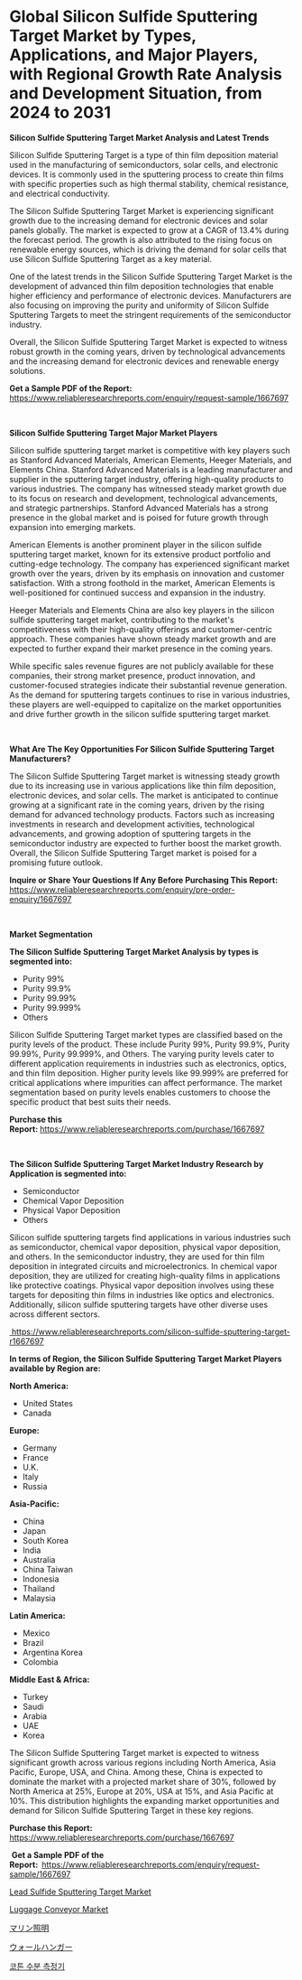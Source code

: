 <p><h1>Global Silicon Sulfide Sputtering Target Market by Types, Applications, and Major Players, with Regional Growth Rate Analysis and Development Situation, from 2024 to 2031</h1></p><p><strong>Silicon Sulfide Sputtering Target Market Analysis and Latest Trends</strong></p>
<p><p>Silicon Sulfide Sputtering Target is a type of thin film deposition material used in the manufacturing of semiconductors, solar cells, and electronic devices. It is commonly used in the sputtering process to create thin films with specific properties such as high thermal stability, chemical resistance, and electrical conductivity.</p><p>The Silicon Sulfide Sputtering Target Market is experiencing significant growth due to the increasing demand for electronic devices and solar panels globally. The market is expected to grow at a CAGR of 13.4% during the forecast period. The growth is also attributed to the rising focus on renewable energy sources, which is driving the demand for solar cells that use Silicon Sulfide Sputtering Target as a key material.</p><p>One of the latest trends in the Silicon Sulfide Sputtering Target Market is the development of advanced thin film deposition technologies that enable higher efficiency and performance of electronic devices. Manufacturers are also focusing on improving the purity and uniformity of Silicon Sulfide Sputtering Targets to meet the stringent requirements of the semiconductor industry.</p><p>Overall, the Silicon Sulfide Sputtering Target Market is expected to witness robust growth in the coming years, driven by technological advancements and the increasing demand for electronic devices and renewable energy solutions.</p></p>
<p><strong>Get a Sample PDF of the Report:&nbsp;</strong> <a href="https://www.reliableresearchreports.com/enquiry/request-sample/1667697">https://www.reliableresearchreports.com/enquiry/request-sample/1667697</a></p>
<p>&nbsp;</p>
<p><strong>Silicon Sulfide Sputtering Target Major Market Players</strong></p>
<p><p>Silicon sulfide sputtering target market is competitive with key players such as Stanford Advanced Materials, American Elements, Heeger Materials, and Elements China. Stanford Advanced Materials is a leading manufacturer and supplier in the sputtering target industry, offering high-quality products to various industries. The company has witnessed steady market growth due to its focus on research and development, technological advancements, and strategic partnerships. Stanford Advanced Materials has a strong presence in the global market and is poised for future growth through expansion into emerging markets.</p><p>American Elements is another prominent player in the silicon sulfide sputtering target market, known for its extensive product portfolio and cutting-edge technology. The company has experienced significant market growth over the years, driven by its emphasis on innovation and customer satisfaction. With a strong foothold in the market, American Elements is well-positioned for continued success and expansion in the industry.</p><p>Heeger Materials and Elements China are also key players in the silicon sulfide sputtering target market, contributing to the market's competitiveness with their high-quality offerings and customer-centric approach. These companies have shown steady market growth and are expected to further expand their market presence in the coming years.</p><p>While specific sales revenue figures are not publicly available for these companies, their strong market presence, product innovation, and customer-focused strategies indicate their substantial revenue generation. As the demand for sputtering targets continues to rise in various industries, these players are well-equipped to capitalize on the market opportunities and drive further growth in the silicon sulfide sputtering target market.</p></p>
<p>&nbsp;</p>
<p><strong>What Are The Key Opportunities For Silicon Sulfide Sputtering Target Manufacturers?</strong></p>
<p><p>The Silicon Sulfide Sputtering Target market is witnessing steady growth due to its increasing use in various applications like thin film deposition, electronic devices, and solar cells. The market is anticipated to continue growing at a significant rate in the coming years, driven by the rising demand for advanced technology products. Factors such as increasing investments in research and development activities, technological advancements, and growing adoption of sputtering targets in the semiconductor industry are expected to further boost the market growth. Overall, the Silicon Sulfide Sputtering Target market is poised for a promising future outlook.</p></p>
<p><strong>Inquire or Share Your Questions If Any Before Purchasing This Report:</strong> <a href="https://www.reliableresearchreports.com/enquiry/pre-order-enquiry/1667697">https://www.reliableresearchreports.com/enquiry/pre-order-enquiry/1667697</a></p>
<p>&nbsp;</p>
<p><strong>Market Segmentation</strong></p>
<p><strong>The Silicon Sulfide Sputtering Target Market Analysis by types is segmented into:</strong></p>
<p><ul><li>Purity 99%</li><li>Purity 99.9%</li><li>Purity 99.99%</li><li>Purity 99.999%</li><li>Others</li></ul></p>
<p><p>Silicon Sulfide Sputtering Target market types are classified based on the purity levels of the product. These include Purity 99%, Purity 99.9%, Purity 99.99%, Purity 99.999%, and Others. The varying purity levels cater to different application requirements in industries such as electronics, optics, and thin film deposition. Higher purity levels like 99.999% are preferred for critical applications where impurities can affect performance. The market segmentation based on purity levels enables customers to choose the specific product that best suits their needs.</p></p>
<p><strong>Purchase this Report:&nbsp;</strong><a href="https://www.reliableresearchreports.com/purchase/1667697">https://www.reliableresearchreports.com/purchase/1667697</a></p>
<p>&nbsp;</p>
<p><strong>The Silicon Sulfide Sputtering Target Market Industry Research by Application is segmented into:</strong></p>
<p><ul><li>Semiconductor</li><li>Chemical Vapor Deposition</li><li>Physical Vapor Deposition</li><li>Others</li></ul></p>
<p><p>Silicon sulfide sputtering targets find applications in various industries such as semiconductor, chemical vapor deposition, physical vapor deposition, and others. In the semiconductor industry, they are used for thin film deposition in integrated circuits and microelectronics. In chemical vapor deposition, they are utilized for creating high-quality films in applications like protective coatings. Physical vapor deposition involves using these targets for depositing thin films in industries like optics and electronics. Additionally, silicon sulfide sputtering targets have other diverse uses across different sectors.</p></p>
<p><a href="https://www.reliableresearchreports.com/silicon-sulfide-sputtering-target-r1667697">&nbsp;https://www.reliableresearchreports.com/silicon-sulfide-sputtering-target-r1667697</a></p>
<p><strong>In terms of Region, the Silicon Sulfide Sputtering Target Market Players available by Region are:</strong></p>
<p>
    <p> <strong> North America: </strong>
        <ul>
            <li>United States</li>
            <li>Canada</li>
        </ul>
        </p> 
    <p> <strong> Europe: </strong>
        <ul>
            <li>Germany</li>
            <li>France</li>
            <li>U.K.</li>
            <li>Italy</li>
            <li>Russia</li>
        </ul>
        </p> 
    <p> <strong> Asia-Pacific: </strong>
        <ul>
            <li>China</li>
            <li>Japan</li>
            <li>South Korea</li>
            <li>India</li>
            <li>Australia</li>
            <li>China Taiwan</li>
            <li>Indonesia</li>
            <li>Thailand</li>
            <li>Malaysia</li>
        </ul>
        </p> 
    <p> <strong> Latin America: </strong>
        <ul>
            <li>Mexico</li>
            <li>Brazil</li>
            <li>Argentina Korea</li>
            <li>Colombia</li>
        </ul>
        </p> 
    <p> <strong> Middle East & Africa: </strong>
        <ul>
            <li>Turkey</li>
            <li>Saudi</li>
            <li>Arabia</li>
            <li>UAE</li>
            <li>Korea</li>
        </ul>
    </p>
    </p>
<p><p>The Silicon Sulfide Sputtering Target market is expected to witness significant growth across various regions including North America, Asia Pacific, Europe, USA, and China. Among these, China is expected to dominate the market with a projected market share of 30%, followed by North America at 25%, Europe at 20%, USA at 15%, and Asia Pacific at 10%. This distribution highlights the expanding market opportunities and demand for Silicon Sulfide Sputtering Target in these key regions.</p></p>
<p><strong>Purchase this Report: </strong><a href="https://www.reliableresearchreports.com/purchase/1667697">https://www.reliableresearchreports.com/purchase/1667697</a></p>
<p>&nbsp;<strong>Get a Sample PDF of the Report:&nbsp;&nbsp;</strong><a href="https://www.reliableresearchreports.com/enquiry/request-sample/1667697">https://www.reliableresearchreports.com/enquiry/request-sample/1667697</a></p>
<p><strong></strong></p>
<p><p><a href="https://github.com/Glendatilghmankmgz0rbhwpy/Market-Research-Report-List-2/blob/main/lead-sulfide-sputtering-target-market.md">Lead Sulfide Sputtering Target Market</a></p><p><a href="https://www.linkedin.com/pulse/luggage-conveyornbspmarket-focuses-market-share-size-projected-s8kxe">Luggage Conveyor Market</a></p><p><a href="https://medium.com/@jacobkelly525/%E6%B5%B7%E6%B4%8B%E7%85%A7%E6%98%8E%E5%B8%82%E5%A0%B4%E5%88%86%E6%9E%90-%E3%81%9D%E3%81%AEcagr-%E5%B8%82%E5%A0%B4%E3%82%BB%E3%82%B0%E3%83%A1%E3%83%B3%E3%83%86%E3%83%BC%E3%82%B7%E3%83%A7%E3%83%B3-%E4%B8%96%E7%95%8C%E7%9A%84%E3%81%AA%E6%A5%AD%E7%95%8C%E6%A6%82%E8%A6%81-c84b3c9340b2">マリン照明</a></p><p><a href="https://medium.com/@barrymundy88/%E5%A3%81%E6%8E%9B%E3%81%91%E5%B8%82%E5%A0%B4%E8%AA%BF%E6%9F%BB%E3%83%AC%E3%83%9D%E3%83%BC%E3%83%88-%E3%81%9D%E3%81%AE%E6%AD%B4%E5%8F%B2%E3%81%A82024%E5%B9%B4%E3%81%8B%E3%82%892031%E5%B9%B4%E3%81%AE%E4%BA%88%E6%B8%AC-743116228c44">ウォールハンガー</a></p><p><a href="https://github.com/fernandotryO5lson96765/Market-Research-Report-List-1/blob/main/843756055397.md">코튼 수분 측정기</a></p></p>